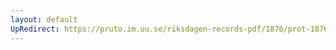 ```yaml
---
layout: default
UpRedirect: https://pruto.im.uu.se/riksdagen-records-pdf/1876/prot-1876--ak--055/prot-1876--ak--055_053.pdf
---
```

